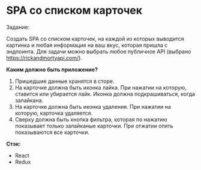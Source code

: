 # SPA со списком карточек

Задание:

Создать SPA со списком карточек, на каждой из которых выводится картинка и любая информация на ваш вкус, которая пришла с эндпоинта. Для задачи можно выбрать любое публичное API (выбрано https://rickandmortyapi.com/).

**Каким должно быть приложение?**
1. Пришедшие данные хранятся в сторе. 
2. На карточке должна быть иконка лайка. При нажатии на которую, ставится или убирается лайк. Иконка должна подкрашиваться, когда залайкана. 
3. На карточке должна быть иконка удаления. При нажатии на которую, карточка удаляется. 
4. Сверху должна быть кнопка фильтра, которая по нажатию показывает только залайканые карточки. При отжатии опять показываются все карточки. 

**Стэк:**
* React
* Redux
